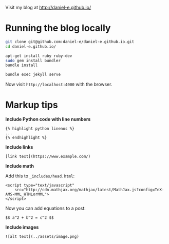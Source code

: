 Visit my blog at http://daniel-e.github.io/

# Running the blog locally

```bash
git clone git@github.com:daniel-e/daniel-e.github.io.git
cd daniel-e.github.io/

apt-get install ruby ruby-dev
sudo gem install bundler
bundle install

bundle exec jekyll serve
```

Now visit `http://localhost:4000` with the browser.

# Markup tips

**Include Python code with line numbers**

    {% highlight python linenos %}
    ...
    {% endhighlight %}

**Include links**

    [link text](https://www.example.com/)

**Include math**

Add this to `_includes/head.html`:

    <script type="text/javascript"
        src="http://cdn.mathjax.org/mathjax/latest/MathJax.js?config=TeX-AMS-MML_HTMLorMML">
    </script>

Now you can add equations to a post:

    $$ a^2 + b^2 = c^2 $$

**Include images**

    ![alt text](../assets/image.png)

